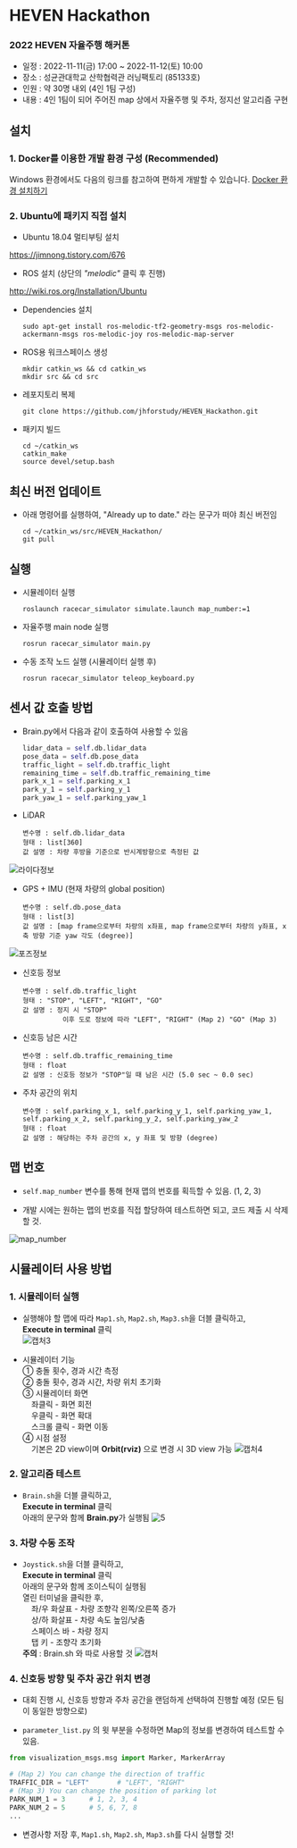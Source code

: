 # HEVEN Hackathon

### 2022 HEVEN 자율주행 해커톤
- 일정 : 2022-11-11(금) 17:00 ~ 2022-11-12(토) 10:00
- 장소 : 성균관대학교 산학협력관 러닝팩토리 (85133호)
- 인원 : 약 30명 내외 (4인 1팀 구성)
- 내용 : 4인 1팀이 되어 주어진 map 상에서 자율주행 및 주차, 정지선 알고리즘 구현

## 설치
### 1. Docker를 이용한 개발 환경 구성 (Recommended)

Windows 환경에서도 다음의 링크를 참고하여 편하게 개발할 수 있습니다.
[Docker 환경 설치하기](https://github.com/jhforstudy/HEVEN_Hackathon/blob/master/InstallDocker.md)

### 2. Ubuntu에 패키지 직접 설치

* Ubuntu 18.04 멀티부팅 설치

https://jimnong.tistory.com/676

* ROS 설치 (상단의 *"melodic"* 클릭 후 진행)

http://wiki.ros.org/Installation/Ubuntu

* Dependencies 설치

    ```
    sudo apt-get install ros-melodic-tf2-geometry-msgs ros-melodic-ackermann-msgs ros-melodic-joy ros-melodic-map-server
    ```

* ROS용 워크스페이스 생성

    ```
    mkdir catkin_ws && cd catkin_ws
    mkdir src && cd src
    ```
    
* 레포지토리 복제

    ```
    git clone https://github.com/jhforstudy/HEVEN_Hackathon.git
    ```

* 패키지 빌드

    ```
    cd ~/catkin_ws
    catkin_make
    source devel/setup.bash
    ```

## 최신 버전 업데이트

* 아래 명령어를 실행하여, "Already up to date." 라는 문구가 떠야 최신 버전임
    ```
    cd ~/catkin_ws/src/HEVEN_Hackathon/
    git pull
    ```

## 실행

* 시뮬레이터 실행
    ```
    roslaunch racecar_simulator simulate.launch map_number:=1
    ```
    
* 자율주행 main node 실행
    ```
    rosrun racecar_simulator main.py
    ```

* 수동 조작 노드 실행 (시뮬레이터 실행 후)
    ```
    rosrun racecar_simulator teleop_keyboard.py
    ```
## 센서 값 호출 방법

* Brain.py에서 다음과 같이 호출하여 사용할 수 있음
    ```python
    lidar_data = self.db.lidar_data
    pose_data = self.db.pose_data
    traffic_light = self.db.traffic_light
    remaining_time = self.db.traffic_remaining_time
    park_x_1 = self.parking_x_1
    park_y_1 = self.parking_y_1
    park_yaw_1 = self.parking_yaw_1
    ```

* LiDAR<br>
    ```
    변수명 : self.db.lidar_data
    형태 : list[360]
    값 설명 : 차량 후방을 기준으로 반시계방향으로 측정된 값
    ```
![라이다정보](https://user-images.githubusercontent.com/48710703/200983104-8a88354d-960b-4b2b-970f-fd6531710450.png)

* GPS + IMU (현재 차량의 global position)<br>
    ```
    변수명 : self.db.pose_data
    형태 : list[3]
    값 설명 : [map frame으로부터 차량의 x좌표, map frame으로부터 차량의 y좌표, x축 방향 기준 yaw 각도 (degree)]
    ```
![포즈정보](https://user-images.githubusercontent.com/48710703/200983112-4e640c43-f009-4d51-b6a7-d308253c548e.png)
    
* 신호등 정보 <br>
    ```
    변수명 : self.db.traffic_light
    형태 : "STOP", "LEFT", "RIGHT", "GO"
    값 설명 : 정지 시 "STOP"
              이후 도로 정보에 따라 "LEFT", "RIGHT" (Map 2) "GO" (Map 3)
    ```

* 신호등 남은 시간 <br>
    ```
    변수명 : self.db.traffic_remaining_time
    형태 : float
    값 설명 : 신호등 정보가 "STOP"일 때 남은 시간 (5.0 sec ~ 0.0 sec)
    ```
    
* 주차 공간의 위치 <br>
    ```
    변수명 : self.parking_x_1, self.parking_y_1, self.parking_yaw_1, self.parking_x_2, self.parking_y_2, self.parking_yaw_2
    형태 : float
    값 설명 : 해당하는 주차 공간의 x, y 좌표 및 방향 (degree)
    ```
    
## 맵 번호 

* `self.map_number` 변수를 통해 현재 맵의 번호를 획득할 수 있음. (1, 2, 3)

* 개발 시에는 원하는 맵의 번호를 직접 할당하여 테스트하면 되고, 코드 제출 시 삭제할 것.

![map_number](https://user-images.githubusercontent.com/48710703/200983738-14cd3c83-4cc9-4793-a48b-fddb10162eeb.png)


## 시뮬레이터 사용 방법

### 1. 시뮬레이터 실행

* 실행해야 할 맵에 따라 `Map1.sh`, `Map2.sh`, `Map3.sh`을 더블 클릭하고,<br>
**Execute in terminal** 클릭<br>
![캡처3](https://user-images.githubusercontent.com/48710703/199907347-0ea16bc2-b3c3-4a2b-aaeb-b652642cb594.PNG)

* 시뮬레이터 기능<br>
① 충돌 횟수, 경과 시간 측정<br>
② 충돌 횟수, 경과 시간, 차량 위치 초기화<br>
③ 시뮬레이터 화면<br>
&nbsp;&nbsp;&nbsp;&nbsp;좌클릭 - 화면 회전<br>
&nbsp;&nbsp;&nbsp;&nbsp;우클릭 - 화면 확대<br>
&nbsp;&nbsp;&nbsp;&nbsp;스크롤 클릭 - 화면 이동<br>
④ 시점 설정<br>
&nbsp;&nbsp;&nbsp;&nbsp;기본은 2D view이며 **Orbit(rviz)** 으로 변경 시 3D view 가능
![캡처4](https://user-images.githubusercontent.com/48710703/199908144-21a49b19-d5ba-4ae3-9c8c-605305b7932b.PNG)

### 2. 알고리즘 테스트

* `Brain.sh`을 더블 클릭하고,<br>
**Execute in terminal** 클릭<br>
아래의 문구와 함께 **Brain.py**가 실행됨
![5](https://user-images.githubusercontent.com/48710703/199909682-9c98e999-167f-4233-93a8-761018de8c94.PNG)
                       
### 3. 차량 수동 조작
* `Joystick.sh`을 더블 클릭하고,<br>
**Execute in terminal** 클릭<br>
아래의 문구와 함께 조이스틱이 실행됨<br>
열린 터미널을 클릭한 후,<br>
&nbsp;&nbsp;&nbsp;&nbsp;좌/우 화살표 - 차량 조향각 왼쪽/오른쪽 증가<br>
&nbsp;&nbsp;&nbsp;&nbsp;상/하 화살표 - 차량 속도 높임/낮춤<br>
&nbsp;&nbsp;&nbsp;&nbsp;스페이스 바 - 차량 정지<br>
&nbsp;&nbsp;&nbsp;&nbsp;탭 키 - 조향각 초기화<br>
**주의** : Brain.sh 와 따로 사용할 것
![캡처](https://user-images.githubusercontent.com/48710703/200274414-608ace90-05d1-4a65-8747-ead89e63efd6.PNG)

### 4. 신호등 방향 및 주차 공간 위치 변경

* 대회 진행 시, 신호등 방향과 주차 공간을 랜덤하게 선택하여 진행할 예정
(모든 팀이 동일한 방향으로)

* `parameter_list.py` 의 윗 부분을 수정하면 Map의 정보를 변경하여 테스트할 수 있음.

```python
from visualization_msgs.msg import Marker, MarkerArray

# (Map 2) You can change the direction of traffic
TRAFFIC_DIR = "LEFT"       # "LEFT", "RIGHT"
# (Map 3) You can change the position of parking lot
PARK_NUM_1 = 3      # 1, 2, 3, 4
PARK_NUM_2 = 5      # 5, 6, 7, 8
...
```

* 변경사항 저장 후, ``Map1.sh``, ``Map2.sh``, ``Map3.sh``를 다시 실행할 것!
